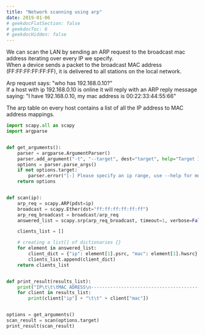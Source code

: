 ```yaml
---
title: "Network scanning using arp"
date: 2019-01-06
# geekdocFlatSection: false
# geekdocToc: 6
# geekdocHidden: false
---
```


We can scan the LAN by sending an ARP request to the broadcast mac address iterating over every IP we specify.  
When a device sends a packet to the broadcast MAC address (FF:FF:FF:FF:FF:FF), it is delivered to all stations on the local network.  

Arp request says: "who has 192.168.0.10?"  
If a host with ip 192.168.0.10 is online it will reply with an ARP reply message saying: "I have 192.168.0.10, my mac address is 00:22:33:44:55:66"

The arp table on every host contains a list of all the IP address to MAC address mappings.  


```python
import scapy.all as scapy
import argparse


def get_arguments():
    parser = argparse.ArgumentParser()
    parser.add_argument("-t", "--target", dest="target", help="Target IP / IP Range")
    options = parser.parse_args()
    if not options.target:
        parser.error("[-] Please specify an ip range, use --help for more info.")
    return options


def scan(ip):
    arp_req = scapy.ARP(pdst=ip)
    broadcast = scapy.Ether(dst="ff:ff:ff:ff:ff:ff")
    arp_req_broadcast = broadcast/arp_req
    answered_list = scapy.srp(arp_req_broadcast, timeout=1, verbose=False)[0]

    clients_list = []

    # creating a list[] of dictionaries {}
    for element in answered_list:
        client_dict = {"ip": element[1].psrc, "mac": element[1].hwsrc}
        clients_list.append(client_dict)
    return clients_list


def print_result(results_list):
    print("IP\t\t\tMAC ADRESS\n------------------------------------------")
    for client in results_list:
        print(client["ip"] + "\t\t" + client["mac"])


options = get_arguments()
scan_result = scan(options.target)
print_result(scan_result)

```
